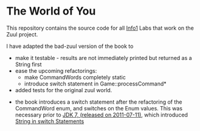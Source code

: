 # The World of You

This repository contains the source code for all [Info1](https://home.htw-berlin.de/~kleinen/info1) Labs that work on the Zuul project.

I have adapted the bad-zuul version of the book to 
- make it testable - results are not immediately printed but returned as a String first
- ease the upcoming refactorings:
    - make CommandWords completely static
    - introduce switch statement in Game::processCommand*
- added tests for the original zuul world.


* the book introduces a switch statement after the refactoring of the CommandWord enum,
and switches on the Enum values. This was necessary prior to [JDK 7, (released on 2011-07-11)](https://www.java.com/releases/#7),  which introduced
[String in switch Statements](https://docs.oracle.com/javase/8/docs/technotes/guides/language/strings-switch.html)
